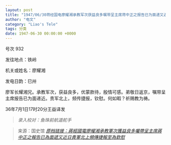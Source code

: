 ```yaml
---
layout: post
title: "1947/06/30蒋经国电廖耀湘承教军次获益良多嘱带呈主席蒋中正之报告已为面递又近日贵军北上频传捷报至为钦慰"
author: "电文"
category: "Liao's Tele"
tags: 分类
date: 1947-06-30 00:00:00 +0000
---
```

号次 932

发往地点：铁岭

机关或姓名：廖耀湘

发电日韵：巳卅

廖军长耀湘兄。承教军次，获益良多，优蒙款待，殷情可感。弟敬日返京，嘱带呈主席报告已为面递近。贵军北上，频传捷报，钦慰。何如暇？祈赐教为祷。

36年7月1日17时20分王益译发



> *录入校对：鱼珠前航道舵手*

> 来源：国史馆 [*原档链接：蔣經國電廖耀湘承教軍次獲益良多囑帶呈主席蔣中正之報告已為面遞又近日貴軍北上頻傳捷報至為欽慰*](https://ahonline.drnh.gov.tw/index.php?act=Display/image/5894501Nca=VoI#6cl)